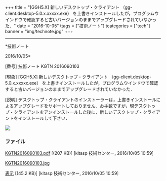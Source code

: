 ﻿+++
title = "[GGH5.X] 新しいデスクトップ・クライアント （gg-client.desktop-5.0.x.xxxxx.exe） を上書きインストールしたが，プログラムウインドウで確認すると古いバージョンのままでアップグレードされていなかった．"
date = "2016-10-05"
ttags = ["技術ノート"]
tcategories = ["tech"]
banner = "img/technote.jpg"
+++

-----------------------------------------------------------------------------------------------------------------------------

*技術ノート

2016/10/05*


[番号]
技術ノート KGTN 2016090103

[現象]
[GGH5.X] 新しいデスクトップ・クライアント
（gg-client.desktop-5.0.x.xxxxx.exe）
を上書きインストールしたが，プログラムウインドウで確認すると古いバージョンのままでアップグレードされていなかった．

[説明]
デスクトップ・クライアントのインストーラーは，上書きインストールによるアップグレードをサポートしておりません．お手数ですが，現デスクトップ・クライアントをアンインストールした後に，新しいデスクトップ・クライアントをインストールして下さい．

![](http://techreport.kitasp.net/attachments/download/3043/KGTN2016090103.jpg)


### ファイル

 
 


[KGTN2016090103.pdf](http://techreport.kitasp.net/attachments/download/3042/KGTN2016090103.pdf)
 [(207 KB)] [kitasp 技術センター, 2016/10/05
10:59]

[KGTN2016090103.jpg](http://techreport.kitasp.net/attachments/download/3043/KGTN2016090103.jpg)

[表示](http://techreport.kitasp.net/attachments/3043/KGTN2016090103.jpg "表示")
 [(45.2 KB)] [kitasp 技術センター, 2016/10/05
10:59]


 


 

